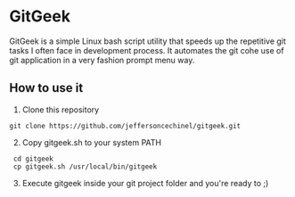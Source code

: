 # GitGeek
GitGeek is a simple Linux bash script utility that speeds up the repetitive git tasks I often face in development process. It automates the git cohe use of git application in a very fashion prompt menu way.
## How to use it
1. Clone this repository
 ```
 git clone https://github.com/jeffersoncechinel/gitgeek.git
 ```
 
2. Copy gitgeek.sh to your system PATH
```
 cd gitgeek
 cp gitgeek.sh /usr/local/bin/gitgeek
 ```
 
3. Execute gitgeek inside your git project folder and you're ready to ;)